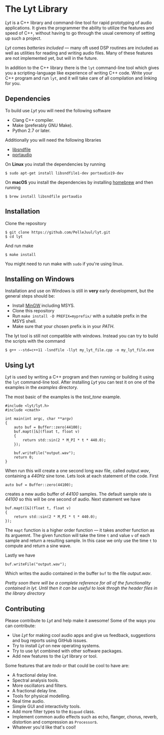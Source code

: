 # The Lyt Library
*Lyt* is a C++ library and command-line tool for rapid prototyping of audio applications. It gives the programmer the ability to utilize the features and speed of C++, without having to go through the usual ceremony of setting up such a project.

*Lyt* comes *batteries included* — many oft used DSP routines are included as well as utilities for reading and writing audio files. Many of these features are not implemented yet, but will in the future.

In addition to the C++ library there is the `lyt` command-line tool which gives you a scripting-language like experience of writing C++ code. Write your C++ program and run `lyt`, and it will take care of all compilation and linking for you.

## Dependencies
To build use *Lyt* you will need the following software

* Clang C++ compiler.
* Make (preferably GNU Make).
* Python 2.7 or later.

Additionally you will need the following libraries

* [libsndfile](http://www.mega-nerd.com/libsndfile/)
* [portaudio](http://www.portaudio.com/)

On **Linux** you install the dependencies by running
```
$ sudo apt-get install libsndfile1-dev portaudio19-dev
```

On **macOS** you install the dependencies by installing [homebrew](https://brew.sh/) and then running
```
$ brew install libsndfile portaudio
```

## Installation 
Clone the repository
```
$ git clone https://github.com/PelleJuul/lyt.git
$ cd lyt
```

And run make
```
$ make install
```

You might need to run make with `sudo` if you're using linux.

## Installing on Windows
Installation and use on Windows is still in **very** early development, but the general steps should be:

* Install [MinGW](http://www.mingw.org/) including MSYS.
* Clone this repository
* Run `make install -D PREFIX=myprefix/` with a suitable prefix in the MSYS shell.
* Make sure that your chosen prefix is in your *PATH*.

The lyt tool is still not compatible with windows. Instead you can try to build the scripts with the command

```
$ g++ --std=c++11 -lsndfile -llyt my_lyt_file.cpp -o my_lyt_file.exe
```

## Using Lyt
*Lyt* is used by writing a C++ program and then running or building it using the `lyt` command-line tool. After installing *Lyt* you can test it on one of the examples in
the *examples* directory.

The most basic of the examples is the *test_tone* example. 

```
#include <lyt/lyt.h>
#include <cmath>

int main(int argc, char **argv)
{
    auto buf = Buffer::zero(44100); 
    buf.mapt([&](float t, float v)
    {
        return std::sin(2 * M_PI * t * 440.0);
    });

    buf.writeFile("output.wav");
    return 0;
}
```

When run this will create a one second long wav file, called *output.wav*, containing a *440Hz* sine tone. Lets look at each statement of the code. First

```
auto buf = Buffer::zero(44100); 
```

creates a new audio buffer of *44100* samples. The default sample rate is *44100* so this will be one second of audio. Next statement we have

```
buf.mapt([&](float t, float v)
{
    return std::sin(2 * M_PI * t * 440.0);
});
```

The `mapt` function is a higher order function — it takes another function as its arguemnt. The given function will take the time `t` and value `v` of each sample
and return a resulting sample. In this case we only use the time `t` to compute and return a sine wave.

Lastly we have

```
buf.writeFile("output.wav");
```

Which writes the audio contained in the buffer `buf` to the file *output.wav*.

*Pretty soon there will be a complete reference for all of the functionality contained in lyt. Until then it can be useful to look throgh the header files in the library directory*

## Contributing
Please contribute to *Lyt* and help make it awesome! Some of the ways you can contribute:

* Use *Lyt* for making cool audio apps and give us feedback, suggestions and bug reports using GitHub issues.
* Try to install *Lyt* on new operating systems.
* Try to use lyt combined with other software packages.
* Add new features to the *Lyt* library or tool.

Some features that are *todo* or that could be cool to have are:

* A fractional delay line.
* Spectral analysis tools.
* More oscillators and filters.
* A fractional delay line.
* Tools for physical modelling.
* Real time audio.
* Simple GUI and interactivity tools.
* Add more filter types to the `Biquad` class.
* Implement common audio effects such as echo, flanger, chorus, reverb, distortion and compression as `Processor`s.
* Whatever you'd like that's cool!
